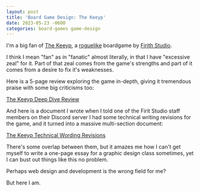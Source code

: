 ```yaml
---
layout: post
title: 'Board Game Design: The Keeyp'
date: 2023-05-23 -0600
categories: board-games game-design
---
```


I'm a big fan of [The Keeyp](https://firith.itch.io/the-keeyp), a [roguelike](https://en.wikipedia.org/wiki/Roguelike) boardgame by [Firith Studio](https://firith.studio/).

I think I mean "fan" as in "fanatic" almost literally, in that I have "excessive zeal" for it. Part of that zeal comes from the game's strengths and part of it comes from a desire to fix it's weaknesses.

Here is a 5-page review exploring the game in-depth, giving it tremendous praise with some big criticisms too:

[The Keeyp Deep Dive Review](https://docs.google.com/document/d/1_IZ76_cmTHReNNTead0xz78QZGZqlb2YJNlm3VKW9ho/edit?usp=sharing)

And here is a document I wrote when I told one of the Firit Studio staff members on their Discord server I had some technical writing revisions for the game, and it turned into a massive multi-section document:

[The Keeyp Technical Wording Revisions](https://docs.google.com/document/d/1qEwWnYvglhgOIZ97o9q5OjJFrMYZsuZrlW8VsfNOmzk/edit#)

There's some overlap between them, but it amazes me how I can't get myself to write a one-page essay for a graphic design class sometimes, yet I can bust out things like this no problem.

Perhaps web design and development is the wrong field for me?

But here I am.
